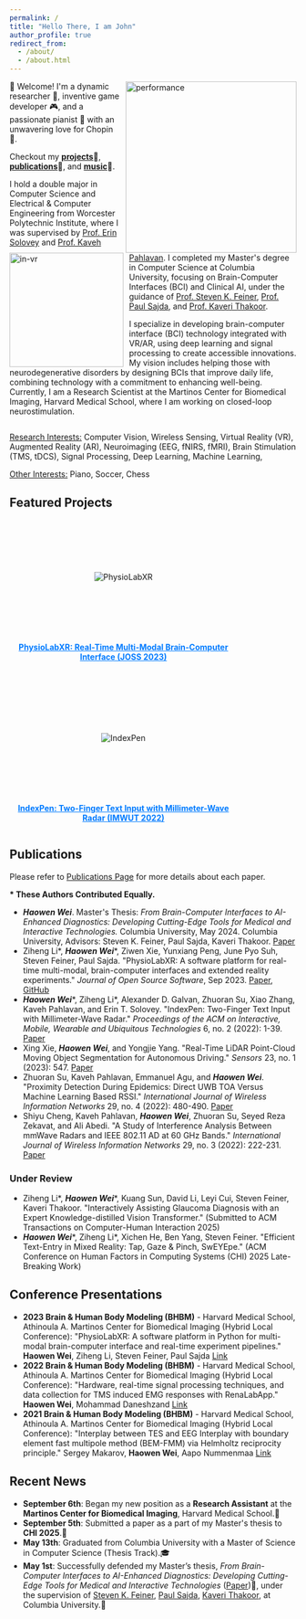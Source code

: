 ```yaml
---
permalink: /
title: "Hello There, I am John"
author_profile: true
redirect_from: 
  - /about/
  - /about.html
---
```



<img src="../images/performance.png" alt="performance" style="width:300px; float:right; margin-left: 10px;" />
👋 Welcome! I'm a dynamic researcher 🧠, 
inventive game developer 🎮, 
and a passionate pianist 🎹 with an unwavering love for Chopin 🎼.

Checkout my **[projects](https://haowenweijohn.github.io/projects/)**🔬,
**[publications](https://haowenweijohn.github.io/publications/)**📝, and **[music](https://haowenweijohn.github.io/music/)**🎵.



<img src="../images/in-vr.png" alt="in-vr" style="width:200px; float:left; margin-right: 10px;" />

I hold a double major in Computer Science and Electrical & 
Computer Engineering from Worcester Polytechnic Institute, 
where I was supervised by [Prof. Erin Solovey](https://users.wpi.edu/~esolovey/) and [Prof. Kaveh Pahlavan](https://en.wikipedia.org/wiki/Kaveh_Pahlavan).
I completed my Master's degree in Computer Science at Columbia University, 
focusing on Brain-Computer Interfaces (BCI) and Clinical AI, 
under the guidance of [Prof. Steven K. Feiner](https://www.engineering.columbia.edu/faculty/steven-feiner), [Prof. Paul Sajda](https://www.bme.columbia.edu/faculty/paul-sajda), and [Prof. Kaveri Thakoor](https://www.vagelos.columbia.edu/profile/kaveri-thakoor-phd).

[//]: # (With a strong foundation in both computer science and electrical engineering, I specialize in pioneering BCI technology. My work integrates advanced physiological data to create real-time, accessible signal processing solutions through machine learning and deep learning techniques. Driven by a passion to bridge gaps and create opportunities, I am dedicated to advancing HCI and biomedical imaging, making cutting-edge technology accessible and impactful for all.)

[//]: # (I specialize in developing daily used brain-computer interface &#40;BCI&#41; technology )

[//]: # (integrated with virtual and augmented reality &#40;VR/AR&#41;, )

[//]: # (using advanced deep learning and signal processing methods to make )

[//]: # (innovative technology accessible and impactful for all.)

I specialize in developing brain-computer interface (BCI) technology integrated with VR/AR, using deep learning and signal processing to create accessible innovations. My vision includes helping those with neurodegenerative disorders by designing BCIs that improve daily life, combining technology with a commitment to enhancing well-being. Currently, I am a Research Scientist at the Martinos Center for Biomedical Imaging, Harvard Medical School, where I am working on closed-loop neurostimulation.











<div style="clear: both;"></div>

<u>Research Interests:</u> 
Computer Vision,
Wireless Sensing,
Virtual Reality (VR),
Augmented Reality (AR),
Neuroimaging (EEG, fNIRS, fMRI),
Brain Stimulation (TMS, tDCS),
Signal Processing,
Deep Learning, Machine Learning,

<u>Other Interests:</u> Piano, Soccer, Chess



## Featured Projects


<div style="display: flex; flex-wrap: wrap; gap: 20px; justify-content: flex-start; align-items: flex-start;">

  <!-- PhysioLabXR Project -->
  <div style="flex: 1 1 300px; max-width: 400px; display: flex; flex-direction: column; align-items: center;">
    <a href="https://haowenweijohn.github.io/publication/2024-01-11-PhysioLabXR" style="text-decoration: none; color: inherit;">
      <!-- Image container with fixed height -->
      <div style="height: 200px; display: flex; align-items: center; justify-content: center;">
        <img src="../images/publications/PhysioLabXR-fMRI-Demo.gif" alt="PhysioLabXR" style="max-width: 100%; height: auto; max-height: 100%;">
      </div>
      <p style="text-decoration: underline; color: #007bff; text-align: center;"><strong>PhysioLabXR: Real-Time Multi-Modal Brain-Computer Interface (JOSS 2023)</strong></p>
    </a>
  </div>

  <!-- IndexPen Project -->
  <div style="flex: 1 1 300px; max-width: 400px; display: flex; flex-direction: column; align-items: center;">
    <a href="https://haowenweijohn.github.io/publication/2022-07-07-IndexPen" style="text-decoration: none; color: inherit;">
      <!-- Image container with fixed height -->
      <div style="height: 200px; display: flex; align-items: center; justify-content: center;">
        <img src="../images/publications/IndexPen-Demo.gif" alt="IndexPen" style="max-width: 100%; height: auto; max-height: 100%;">
      </div>
      <p style="text-decoration: underline; color: #007bff; text-align: center;"><strong>IndexPen: Two-Finger Text Input with Millimeter-Wave Radar (IMWUT 2022)</strong></p>
    </a>
  </div>



</div>



## Publications

Please refer to [Publications Page](https://haowenweijohn.github.io/publications/)
for more details about each paper.

**\* These Authors Contributed Equally.**

- **_Haowen Wei_**. Master's Thesis: *From Brain-Computer Interfaces to AI-Enhanced Diagnostics: Developing Cutting-Edge Tools for Medical and Interactive Technologies.* Columbia University, May 2024. Columbia University, Advisors: Steven K. Feiner, Paul Sajda, Kaveri Thakoor. [Paper](https://mice.cs.columbia.edu/getTechreport.php?techreportID=1673&format=pdf&)
- Ziheng Li\*, **_Haowen Wei_**\*, Ziwen Xie, Yunxiang Peng, June Pyo Suh, Steven Feiner, Paul Sajda. "PhysioLabXR: A software platform for real-time multi-modal, brain-computer interfaces and extended reality experiments." *Journal of Open Source Software*, Sep 2023. [Paper](https://joss.theoj.org/papers/10.21105/joss.05854), [GitHub](https://github.com/PhysioLabXR/PhysioLabXR)
- **_Haowen Wei_**\*, Ziheng Li\*, Alexander D. Galvan, Zhuoran Su, Xiao Zhang, Kaveh Pahlavan, and Erin T. Solovey. "IndexPen: Two-Finger Text Input with Millimeter-Wave Radar." *Proceedings of the ACM on Interactive, Mobile, Wearable and Ubiquitous Technologies* 6, no. 2 (2022): 1-39. [Paper](https://dl.acm.org/doi/10.1145/3534601)
- Xing Xie, **_Haowen Wei_**, and Yongjie Yang. "Real-Time LiDAR Point-Cloud Moving Object Segmentation for Autonomous Driving." *Sensors* 23, no. 1 (2023): 547. [Paper](https://www.mdpi.com/1424-8220/23/1/547)
- Zhuoran Su, Kaveh Pahlavan, Emmanuel Agu, and **_Haowen Wei_**. "Proximity Detection During Epidemics: Direct UWB TOA Versus Machine Learning Based RSSI." *International Journal of Wireless Information Networks* 29, no. 4 (2022): 480-490. [Paper](https://link.springer.com/article/10.1007/s10776-022-00577-4)
- Shiyu Cheng, Kaveh Pahlavan, **_Haowen Wei_**, Zhuoran Su, Seyed Reza Zekavat, and Ali Abedi. "A Study of Interference Analysis Between mmWave Radars and IEEE 802.11 AD at 60 GHz Bands." *International Journal of Wireless Information Networks* 29, no. 3 (2022): 222-231. [Paper](https://link.springer.com/article/10.1007/s10776-022-00564-9)


### Under Review

- Ziheng Li\*, **_Haowen Wei_**\*, Kuang Sun, David Li, Leyi Cui, Steven Feiner, Kaveri Thakoor. "Interactively Assisting Glaucoma Diagnosis with an Expert Knowledge-distilled Vision Transformer." (Submitted to ACM Transactions on Computer-Human Interaction 2025)
- **_Haowen Wei_**\*, Ziheng Li\*, Xichen He, Ben Yang, Steven Feiner. "Efficient Text-Entry in Mixed Reality: Tap, Gaze & Pinch, SwEYEpe." (ACM Conference on Human Factors in Computing Systems (CHI) 2025 Late-Breaking Work)  

## Conference Presentations

- **2023 Brain & Human Body Modeling (BHBM)** - Harvard Medical School, Athinoula A. Martinos Center for Biomedical Imaging (Hybrid Local Conference): "PhysioLabXR: A software platform in Python for multi-modal brain-computer interface and real-time experiment pipelines." **Haowen Wei**, Ziheng Li, Steven Feiner, Paul Sajda [Link](https://tmslab.martinos.org/conferences/brain-and-human-body-modeling-conference-2023-online-format-with-limited-in-person-participation/)
- **2022 Brain & Human Body Modeling (BHBM)** - Harvard Medical School, Athinoula A. Martinos Center for Biomedical Imaging (Hybrid Local Conference): "Hardware, real-time signal processing techniques, and data collection for TMS induced EMG responses with RenaLabApp." **Haowen Wei**, Mohammad Daneshzand [Link](https://tmslab.martinos.org/conferences/brain-and-human-body-modeling-conference-2022/)
- **2021 Brain & Human Body Modeling (BHBM)** - Harvard Medical School, Athinoula A. Martinos Center for Biomedical Imaging (Hybrid Local Conference): "Interplay between TES and EEG Interplay with boundary element fast multipole method (BEM-FMM) via Helmholtz reciprocity principle." Sergey Makarov, **Haowen Wei**, Aapo Nummenmaa [Link](https://tmslab.martinos.org/conference/)



## Recent News

- **September 6th**: Began my new position as a **Research Assistant** at the **Martinos Center for Biomedical Imaging**, Harvard Medical School.🏢
- **September 5th**: Submitted a paper as a part of my Master's thesis to **CHI 2025**.📝
- **May 13th**: Graduated from Columbia University with a Master of Science in Computer Science (Thesis Track).🎓
- **May 1st**: Successfully defended my Master’s thesis,
*From Brain-Computer Interfaces to AI-Enhanced Diagnostics: Developing Cutting-Edge Tools for Medical and Interactive Technologies*
([Paper](https://mice.cs.columbia.edu/getTechreport.php?techreportID=1673&format=pdf&))📝,
under the supervision of 
[Steven K. Feiner](https://www.engineering.columbia.edu/faculty/steven-feiner),
[Paul Sajda](https://www.bme.columbia.edu/faculty/paul-sajda),
[Kaveri Thakoor](https://www.vagelos.columbia.edu/profile/kaveri-thakoor-phd), at Columbia University.🥳